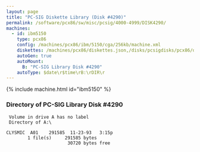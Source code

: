 ```yaml
---
layout: page
title: "PC-SIG Diskette Library (Disk #4290)"
permalink: /software/pcx86/sw/misc/pcsig/4000-4999/DISK4290/
machines:
  - id: ibm5150
    type: pcx86
    config: /machines/pcx86/ibm/5150/cga/256kb/machine.xml
    diskettes: /machines/pcx86/diskettes.json,/disks/pcsigdisks/pcx86/diskettes.json
    autoGen: true
    autoMount:
      B: "PC-SIG Library Disk #4290"
    autoType: $date\r$time\rB:\rDIR\r
---
```


{% include machine.html id="ibm5150" %}

### Directory of PC-SIG Library Disk #4290

     Volume in drive A has no label
     Directory of A:\

    CLYSMIC  A01    291585  11-23-93   3:15p
            1 file(s)     291585 bytes
                           30720 bytes free

